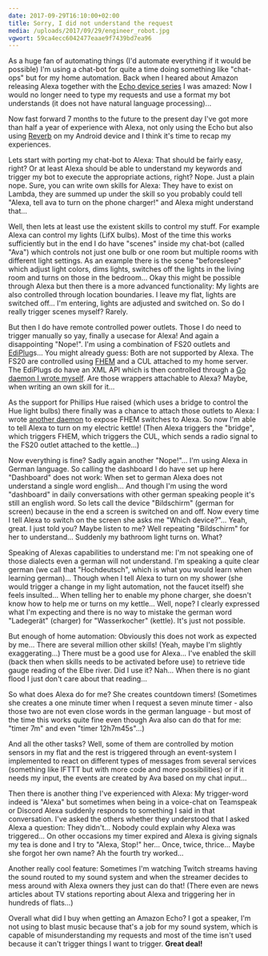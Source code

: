 ```yaml
---
date: 2017-09-29T16:10:00+02:00
title: Sorry, I did not understand the request
media: /uploads/2017/09/29/engineer_robot.jpg
vgwort: 59ca4ecc6042477eaae9f7439bd7ea96
---
```


As a huge fan of automating things (I'd automate everything if it would be possible) I'm using a chat-bot for quite a time doing something like "chat-ops" but for my home automation. Back when I heared about Amazon releasing Alexa together with the [Echo device series](http://amzn.to/2fDE7bT) I was amazed: Now I would no longer need to type my requests and use a format my bot understands (it does not have natural language processing)...

Now fast forward 7 months to the future to the present day I've got more than half a year of experience with Alexa, not only using the Echo but also using [Reverb](https://play.google.com/store/apps/details?id=agency.rain.android.alexa) on my Android device and I think it's time to recap my experiences.

Lets start with porting my chat-bot to Alexa: That should be fairly easy, right? Or at least Alexa should be able to understand my keywords and trigger my bot to execute the appropriate actions, right? Nope. Just a plain nope. Sure, you can write own skills for Alexa: They have to exist on Lambda, they are summed up under the skill so you probably could tell "Alexa, tell ava to turn on the phone charger!" and Alexa might understand that...

Well, then lets at least use the existent skills to control my stuff. For example Alexa can control my lights (LifX bulbs). Most of the time this works sufficiently but in the end I do have "scenes" inside my chat-bot (called "Ava") which controls not just one bulb or one room but multiple rooms with different light settings. As an example there is the scene "beforesleep" which adjust light colors, dims lights, switches off the lights in the living room and turns on those in the bedroom... Okay this might be possible through Alexa but then there is a more advanced functionality: My lights are also controlled through location boundaries. I leave my flat, lights are switched off... I'm entering, lights are adjusted and switched on. So do I really trigger scenes myself? Rarely.

But then I do have remote controlled power outlets. Those I do need to trigger manually so yay, finally a usecase for Alexa! And again a disappointing "Nope!". I'm using a combination of FS20 outlets and [EdiPlug](http://www.edimax.com/edimax/merchandise/merchandise_detail/data/edimax/me/home_automation_smart_plug/sp-2101w/)s... You might already guess: Both are not supported by Alexa. The FS20 are controlled using [FHEM](https://fhem.de/) and a CUL attached to my home server. The EdiPlugs do have an XML API which is then controlled through a [Go daemon I wrote myself](https://github.com/Luzifer/ediplug_ctrl). Are those wrappers attachable to Alexa? Maybe, when writing an own skill for it...

As the support for Phillips Hue raised (which uses a bridge to control the Hue light bulbs) there finally was a chance to attach those outlets to Alexa: I wrote [another daemon](https://github.com/Luzifer/fhemhue) to expose FHEM switches to Alexa. So now I'm able to tell Alexa to turn on my electric kettle! (Then Alexa triggers the "bridge", which triggers FHEM, which triggers the CUL, which sends a radio signal to the FS20 outlet attached to the kettle...)

Now everything is fine? Sadly again another "Nope!"... I'm using Alexa in German language. So calling the dashboard I do have set up here "Dashboard" does not work: When set to german Alexa does not understand a single word english... And though I'm using the word "dashboard" in daily conversations with other german speaking people it's still an english word. So lets call the device "Bildschirm" (german for screen) because in the end a screen is switched on and off. Now every time I tell Alexa to switch on the screen she asks me "Which device?"... Yeah, great. I just told you? Maybe listen to me? Well repeating "Bildschirm" for her to understand... Suddenly my bathroom light turns on. What?

Speaking of Alexas capabilities to understand me: I'm not speaking one of those dialects even a german will not understand. I'm speaking a quite clear german (we call that "Hochdeutsch", which is what you would learn when learning german)... Though when I tell Alexa to turn on my shower (she would trigger a change in my light automation, not the faucet itself) she feels insulted... When telling her to enable my phone charger, she doesn't know how to help me or turns on my kettle... Well, nope? I clearly expressed what I'm expecting and there is no way to mistake the german word "Ladegerät" (charger) for "Wasserkocher" (kettle). It's just not possible.

But enough of home automation: Obviously this does not work as expected by me... There are several million other skills! (Yeah, maybe I'm slightly exaggerating...) There must be a good use for Alexa... I've enabled the skill (back then when skills needs to be activated before use) to retrieve tide gauge reading of the Elbe river. Did I use it? Nah... When there is no giant flood I just don't care about that reading...

So what does Alexa do for me? She creates countdown timers! (Sometimes she creates a one minute timer when I request a seven minute timer - also those two are not even close words in the german language - but most of the time this works quite fine even though Ava also can do that for me: "timer 7m" and even "timer 12h7m45s"...)
  
And all the other tasks? Well, some of them are controlled by motion sensors in my flat and the rest is triggered through an event-system I implemented to react on different types of messages from several services (something like IFTTT but with more code and more possibilities) or if it needs my input, the events are created by Ava based on my chat input...

Then there is another thing I've experienced with Alexa: My trigger-word indeed is "Alexa" but sometimes when being in a voice-chat on Teamspeak or Discord Alexa suddenly responds to something I said in that conversation. I've asked the others whether they understood that I asked Alexa a question: They didn't... Nobody could explain why Alexa was triggered... On other occasions my timer expired and Alexa is giving signals my tea is done and I try to "Alexa, Stop!" her... Once, twice, thrice... Maybe she forgot her own name? Ah the fourth try worked...

Another really cool feature: Sometimes I'm watching Twitch streams having the sound routed to my sound system and when the streamer decides to mess around with Alexa owners they just can do that! (There even are news articles about TV stations reporting about Alexa and triggering her in hundreds of flats...)

Overall what did I buy when getting an Amazon Echo? I got a speaker, I'm not using to blast music because that's a job for my sound system, which is capable of misunderstanding my requests and most of the time isn't used because it can't trigger things I want to trigger. **Great deal!**
